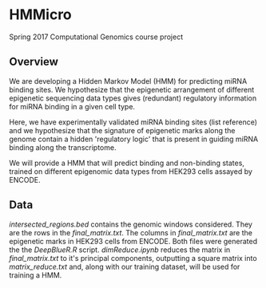 # HMMicro
Spring 2017 Computational Genomics course project

## Overview

We are developing a Hidden Markov Model (HMM) for predicting miRNA binding sites. We hypothesize that the epigenetic arrangement of different epigenetic sequencing data types gives (redundant) regulatory information for miRNA binding in a given cell type.

Here, we have experimentally validated miRNA binding sites (list reference) and we hypothesize that the signature of epigenetic marks along the genome contain a hidden 'regulatory logic' that is present in guiding miRNA binding along the transcriptome. 

We will provide a HMM that will predict binding and non-binding states, trained on different epigenomic data types from HEK293 cells assayed by ENCODE. 

## Data

*intersected_regions.bed* contains the genomic windows considered. They are the rows in the *final_matrix.txt*. The columns in *final_matrix.txt* are the epigenetic marks in HEK293 cells from ENCODE. Both files were generated the the *DeepBlueR.R* script. *dimReduce.ipynb* reduces the matrix in *final_matrix.txt* to it's principal components, outputting a square matrix into *matrix_reduce.txt* and, along with our training dataset, will be used for training a HMM. 
